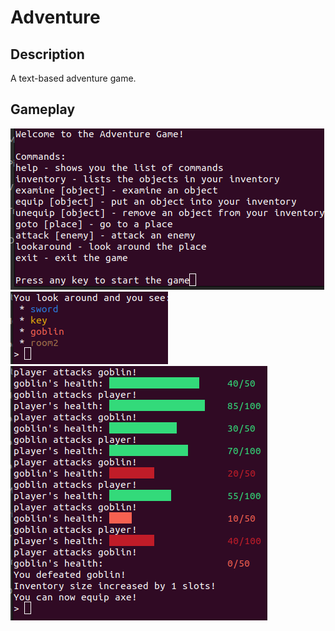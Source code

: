 # Adventure

## Description

A text-based adventure game.

## Gameplay

![](./asset/welcome.png)  
![](./asset/lookaround.png)  
![](./asset/attack.png)